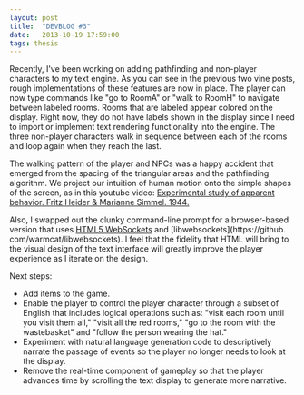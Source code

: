```yaml
---
layout: post
title:  "DEVBLOG #3"
date:   2013-10-19 17:59:00
tags: thesis
---
```

Recently, I've been working on adding pathfinding and non-player characters to my text engine. As
you can see in the previous two vine posts, rough implementations of these features are now in
place. The player can now type commands like "go to RoomA" or "walk to RoomH" to navigate between
labeled rooms. Rooms that are labeled appear colored on the display. Right now, they do not have
labels shown in the display since I need to import or implement text rendering functionality into
the engine. The three non-player characters walk in sequence between each of the rooms and loop
again when they reach the last.

The walking pattern of the player and NPCs was a happy accident that emerged from the spacing of the
triangular areas and the pathfinding algorithm. We project our intuition of human motion onto the
simple shapes of the screen, as in this youtube video: [Experimental study of apparent behavior.
Fritz Heider & Marianne Simmel. 1944.](http://www.youtube.com/watch?v=n9TWwG4SFWQ)

Also, I swapped out the clunky command-line prompt for a browser-based version that uses [HTML5
WebSockets](https://developer.mozilla.org/en-US/docs/WebSockets) and [libwebsockets](https://github.
com/warmcat/libwebsockets). I feel that the fidelity that HTML will bring to the visual design of
the text interface will greatly improve the player experience as I iterate on the design.

Next steps:

* Add items to the game.
* Enable the player to control the player character through a subset of English that includes
logical operations such as: "visit each room until you visit them all," "visit all the red rooms,"
"go to the room with the wastebasket" and "follow the person wearing the hat."
* Experiment with natural language generation code to descriptively narrate the passage of events so
the player no longer needs to look at the display.
* Remove the real-time component of gameplay so that the player advances time by scrolling the text
display to generate more narrative.
